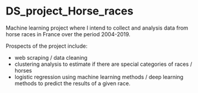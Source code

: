 # DS_project_Horse_races
Machine learning project where I intend to collect and analysis data from horse races in France over the period 2004-2019.

Prospects of the project include:
- web scraping / data cleaning
- clustering analysis to estimate if there are special categories of races / horses
- logistic regression using machine learning methods / deep learning methods to predict the results of a given race.
